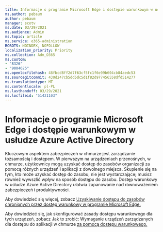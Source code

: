 ```yaml
---
title: Informacje o programie Microsoft Edge i dostępie warunkowym w usłudze Azure Active Directory
ms.author: pebaum
author: pebaum
manager: scotv
ms.date: 03/29/2021
ms.audience: Admin
ms.topic: article
ms.service: o365-administration
ROBOTS: NOINDEX, NOFOLLOW
localization_priority: Priority
ms.collection: Adm_O365
ms.custom:
- "8326"
- "9004625"
ms.openlocfilehash: 48fbcd8ff2d7f63cf5fc1f6e99b604cb84aedc53
ms.sourcegitcommit: 430d247cb5dd5dc5d1f82d977456558dfd514277
ms.translationtype: MT
ms.contentlocale: pl-PL
ms.lasthandoff: 03/29/2021
ms.locfileid: "51421103"
---
```

# <a name="learn-about-microsoft-edge-and-conditional-access-in-azure-active-directory"></a>Informacje o programie Microsoft Edge i dostępie warunkowym w usłudze Azure Active Directory

Kluczowym aspektem zabezpieczeń w chmurze jest zarządzanie tożsamością i dostępem. W pierwszym na urządzeniach przenośnych, w chmurze, użytkownicy mogą uzyskać dostęp do zasobów organizacji za pomocą różnych urządzeń i aplikacji z dowolnego miejsca. Skupienie się na tym, kto może uzyskać dostęp do zasobu, nie jest wystarczające; musisz również wywszlić wpływ na sposób dostępu do zasobu. Dostęp warunkowy w usłudze Azure Active Directory ułatwia zapanowanie nad równoważeniem zabezpieczeń i produktywności.

Aby dowiedzieć się więcej, zobacz [Uzyskiwanie dostępu do zasobów chronionych przez dostęp warunkowy w programie Microsoft Edge.](https://go.microsoft.com/fwlink/?linkid=2152158)

Aby dowiedzieć się, jak skonfigurować zasady dostępu warunkowego dla tych urządzeń, zobacz Jak to zrobić: Wymaganie urządzeń zarządzanych dla dostępu do aplikacji w chmurze [za pomocą dostępu warunkowego.](https://go.microsoft.com/fwlink/?linkid=2137682)